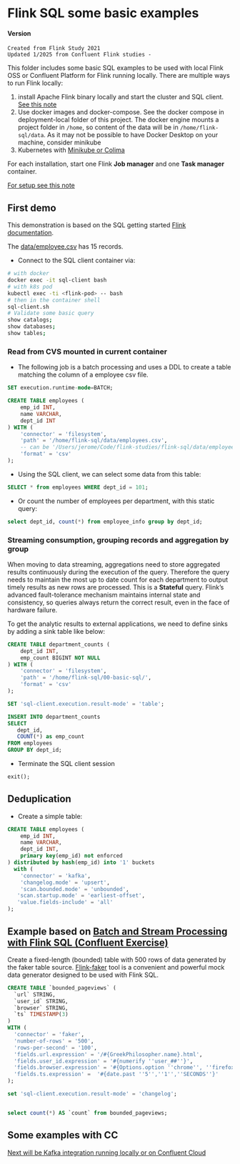 # Flink SQL some basic examples

#### Version
    Created from Flink Study 2021 
    Updated 1/2025 from Confluent Flink studies - 

This folder includes some basic SQL examples to be used with local Flink OSS or Confluent Platform for Flink running locally. There are multiple ways to run Flink locally:

1. install Apache Flink binary locally and start the cluster and SQL client. [See this note](https://jbcodeforce.github.io/flink-studies/coding/getting-started/#install-locally)
1. Use docker images and docker-compose. See the docker compose in deployment-local folder of this project. The docker engine mounts a project folder in `/home`, so content of the data will be in `/home/flink-sql/data`. As it may not be possible to have Docker Desktop on your machine, consider minikube
1. Kubernetes with  [Minikube or Colima](https://github.com/jbcodeforce/flink-studies/blob/master/deployment/k8s/README.md)

For each installation, start one Flink **Job manager** and one **Task manager** container. 

[For setup see this note](https://jbcodeforce.github.io/flink-studies/coding/getting-started/)

## First demo 

This demonstration is based on the SQL getting started [Flink documentation](https://nightlies.apache.org/flink/flink-docs-release-1.20/docs/dev/table/sql/gettingstarted/).

The [data/employee.csv](https://github.com/jbcodeforce/flink-studies/blob/master/flink-sql/00-basic-sql/data/employes.csv) has 15 records.

* Connect to the SQL client container via:

```sh
# with docker
docker exec -it sql-client bash
# with k8s pod
kubectl exec -ti <flink-pod> -- bash
# then in the container shell
sql-client.sh
# Validate some basic query
show catalogs;
show databases;
show tables;
```

### Read from CVS mounted in current container

* The following job is a batch processing and uses a DDL to create a table matching the column of a employee csv file. 

```sql
SET execution.runtime-mode=BATCH;

CREATE TABLE employees (
    emp_id INT,
    name VARCHAR,
    dept_id INT
) WITH ( 
    'connector' = 'filesystem',
    'path' = '/home/flink-sql/data/employees.csv',
    -- can be '/Users/jerome/Code/flink-studies/flink-sql/data/employees.csv'
    'format' = 'csv'
);
```

* Using the SQL client, we can select some data from this table: 

```sql
SELECT * from employees WHERE dept_id = 101;
```

* Or count the  number of employees per department, with this static query:

```sql
select dept_id, count(*) from employee_info group by dept_id;
```

### Streaming consumption, grouping records and aggregation by group

When moving to data streaming, aggregations need to store aggregated results continuously during the execution of the query. Therefore the query needs to maintain the most up to date count for each department to output timely results as new rows are processed. This is a **Stateful** query.  Flink’s advanced fault-tolerance mechanism maintains internal state and consistency, so queries always return the correct result, even in the face of hardware failure.

To get the analytic results to external applications, we need to define sinks by adding a sink table like below:

```sql
CREATE TABLE department_counts (
    dept_id INT,
    emp_count BIGINT NOT NULL
) WITH ( 
    'connector' = 'filesystem',
    'path' = '/home/flink-sql/00-basic-sql/',
    'format' = 'csv'
);
```

```sql
SET 'sql-client.execution.result-mode' = 'table';
```

```sql
INSERT INTO department_counts
SELECT 
   dept_id,
   COUNT(*) as emp_count 
FROM employees
GROUP BY dept_id;
```

* Terminate the SQL client session

```sql
exit();
```

## Deduplication

* Create a simple table:

```sql
CREATE TABLE employees (
    emp_id INT,
    name VARCHAR,
    dept_id INT,
    primary key(emp_id) not enforced
) distributed by hash(emp_id) into '1' buckets 
  with (
    'connector' = 'kafka',
    'changelog.mode' = 'upsert',
    'scan.bounded.mode' = 'unbounded',
   'scan.startup.mode' = 'earliest-offset',
   'value.fields-include' = 'all'
);
```

## Example based on [Batch and Stream Processing with Flink SQL (Confluent Exercise)](https://developer.confluent.io/courses/apache-flink/stream-processing-exercise/)

Create a fixed-length (bounded) table with 500 rows of data generated by the faker table source. [Flink-faker](https://github.com/knaufk/flink-faker) tool is a convenient and powerful mock data generator designed to be used with Flink SQL.

```sql
CREATE TABLE `bounded_pageviews` (
  `url` STRING,
  `user_id` STRING,
  `browser` STRING,
  `ts` TIMESTAMP(3)
)
WITH (
  'connector' = 'faker',
  'number-of-rows' = '500',
  'rows-per-second' = '100',
  'fields.url.expression' = '/#{GreekPhilosopher.name}.html',
  'fields.user_id.expression' = '#{numerify ''user_##''}',
  'fields.browser.expression' = '#{Options.option ''chrome'', ''firefox'', ''safari'')}',
  'fields.ts.expression' =  '#{date.past ''5'',''1'',''SECONDS''}'
);
```

```sql
set 'sql-client.execution.result-mode' = 'changelog';


select count(*) AS `count` from bounded_pageviews;
```

## Some examples with CC

[Next will be Kafka integration running locally or on Confluent Cloud](../01-confluent-kafka-local-flink/README.md)
